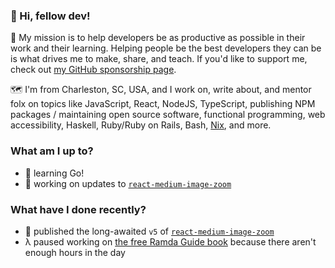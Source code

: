 ### 👋 Hi, fellow dev!

💜 My mission is to help developers be as productive as possible in their work and their learning. Helping people be the best developers they can be is what drives me to make, share, and teach. If you'd like to support me, check out [my GitHub sponsorship page](https://github.com/sponsors/rpearce/).

🗺️ I'm from Charleston, SC, USA, and I work on, write about, and mentor folx on topics like JavaScript, React, NodeJS, TypeScript, publishing NPM packages / maintaining open source software, functional programming, web accessibility, Haskell, Ruby/Ruby on Rails, Bash, [Nix](https://nixos.org), and more.

### What am I up to?

* 🌱 learning Go!
* 🔎 working on updates to [`react-medium-image-zoom`](https://github.com/rpearce/image-zoom)

### What have I done recently?

* 🔎 published the long-awaited `v5` of [`react-medium-image-zoom`](https://github.com/rpearce/image-zoom)
* λ paused working on [the free Ramda Guide book](https://ramda.guide) because there aren't enough hours in the day
